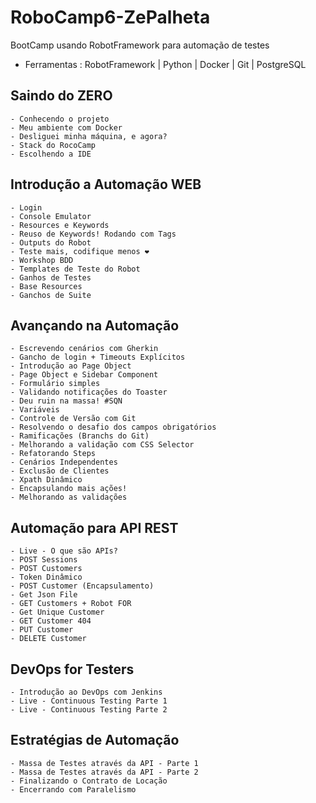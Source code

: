# RoboCamp6-ZePalheta
BootCamp usando RobotFramework para automação de testes

- Ferramentas : RobotFramework | Python | Docker | Git | PostgreSQL

## Saindo do ZERO 
    - Conhecendo o projeto 
    - Meu ambiente com Docker 
    - Desliguei minha máquina, e agora?
    - Stack do RocoCamp 
    - Escolhendo a IDE 

## Introdução a Automação WEB 
    - Login 
    - Console Emulator 
    - Resources e Keywords
    - Reuso de Keywords! Rodando com Tags 
    - Outputs do Robot 
    - Teste mais, codifique menos ❤
    - Workshop BDD 
    - Templates de Teste do Robot 
    - Ganhos de Testes 
    - Base Resources 
    - Ganchos de Suite 

## Avançando na Automação 
    - Escrevendo cenários com Gherkin
    - Gancho de login + Timeouts Explícitos
    - Introdução ao Page Object
    - Page Object e Sidebar Component
    - Formulário simples
    - Validando notificações do Toaster
    - Deu ruin na massa! #SQN
    - Variáveis
    - Controle de Versão com Git
    - Resolvendo o desafio dos campos obrigatórios
    - Ramificações (Branchs do Git)
    - Melhorando a validação com CSS Selector
    - Refatorando Steps
    - Cenários Independentes
    - Exclusão de Clientes
    - Xpath Dinâmico
    - Encapsulando mais ações!
    - Melhorando as validações

## Automação para API REST
    - Live - O que são APIs?
    - POST Sessions
    - POST Customers
    - Token Dinâmico
    - POST Customer (Encapsulamento)
    - Get Json File
    - GET Customers + Robot FOR
    - Get Unique Customer
    - GET Customer 404
    - PUT Customer
    - DELETE Customer

## DevOps for Testers
    - Introdução ao DevOps com Jenkins
    - Live - Continuous Testing Parte 1
    - Live - Continuous Testing Parte 2   

## Estratégias de Automação
    - Massa de Testes através da API - Parte 1
    - Massa de Testes através da API - Parte 2
    - Finalizando o Contrato de Locação
    - Encerrando com Paralelismo
